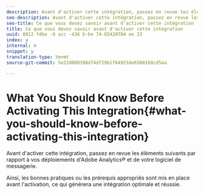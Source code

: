 ```yaml
---
description: Avant d'activer cette intégration, passez en revue les éléments suivants par rapport à vos déploiements d'Adobe Analytics® et de votre logiciel de messagerie.
seo-description: Avant d'activer cette intégration, passez en revue les éléments suivants par rapport à vos déploiements d'Adobe Analytics® et de votre logiciel de messagerie.
seo-title: Ce que vous devez savoir avant d'activer cette intégration
title: Ce que vous devez savoir avant d'activer cette intégration
uuid: 8812 fdbe -0 acc -436 b-be 74-85420784 ee 23
index: y
internal: n
snippet: y
translation-type: tm+mt
source-git-commit: 5e22d080398d74df29b1f849258e6500168cd5aa

---
```



# What You Should Know Before Activating This Integration{#what-you-should-know-before-activating-this-integration}

Avant d'activer cette intégration, passez en revue les éléments suivants par rapport à vos déploiements d'Adobe Analytics® et de votre logiciel de messagerie.

Ainsi, les bonnes pratiques ou les prérequis appropriés sont mis en place avant l'activation, ce qui générera une intégration optimale et réussie.
